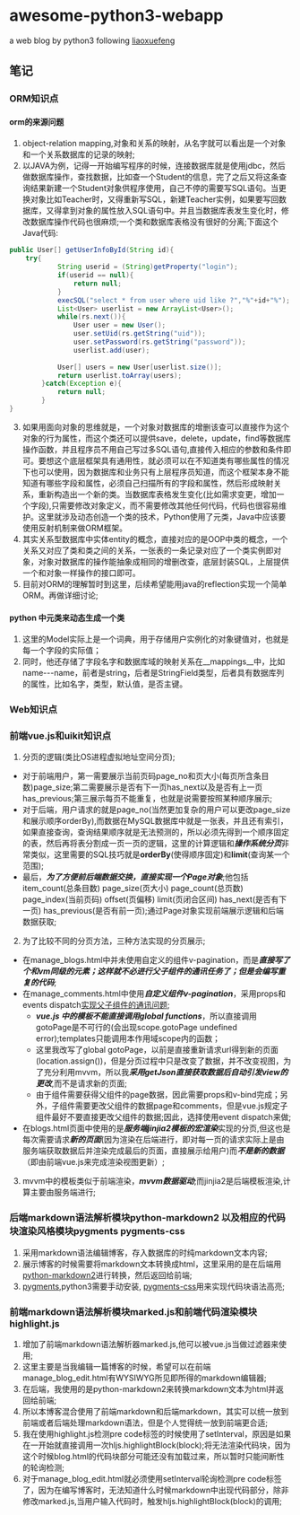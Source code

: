 # awesome-python3-webapp
a web blog by python3 following [liaoxuefeng](http://www.liaoxuefeng.com)

## 笔记

### ORM知识点
#### orm的来源问题
  1. object-relation mapping,对象和关系的映射，从名字就可以看出是一个对象和一个关系数据库的记录的映射;
  2. 以JAVA为例，记得一开始编写程序的时候，连接数据库就是使用jdbc，然后做数据库操作，查找数据，比如查一个Student的信息，完了之后又将这条查询结果新建一个Student对象供程序使用，自己不停的需要写SQL语句。当更换对象比如Teacher时，又得重新写SQL，新建Teacher实例，如果要写回数据库，又得拿到对象的属性放入SQL语句中。并且当数据库表发生变化时，修改数据库操作代码也很麻烦;一个类和数据库表格没有很好的分离;下面这个Java代码:
```java
public User[] getUserInfoById(String id){
	try{
			String userid = (String)getProperty("login");
			if(userid == null){
				return null;
			}
			execSQL("select * from user where uid like ?","%"+id+"%");
			List<User> userlist = new ArrayList<User>();
			while(rs.next()){
				User user = new User();
				user.setUid(rs.getString("uid"));
				user.setPassword(rs.getString("password"));
				userlist.add(user);
																																		}
			User[] users = new User[userlist.size()];
			return userlist.toArray(users);
		}catch(Exception e){
			return null;
		}
}
```

  3. 如果用面向对象的思维就是，一个对象对数据库的增删该查可以直接作为这个对象的行为属性，而这个类还可以提供save，delete，update，find等数据库操作函数，并且程序员不用自己写过多SQL语句,直接传入相应的参数和条件即可。要想这个底层框架具有通用性，就必须可以在不知道类有哪些属性的情况下也可以使用，因为数据库和业务只有上层程序员知道，而这个框架本身不能知道有哪些字段和属性，必须自己扫描所有的字段和属性，然后形成映射关系，重新构造出一个新的类。当数据库表格发生变化(比如需求变更，增加一个字段),只需要修改对象定义，而不需要修改其他任何代码，代码也很容易维护。这里就涉及动态创造一个类的技术，Python使用了元类，Java中应该要使用反射机制来做ORM框架。
  4. 其实关系型数据库中实体entity的概念，直接对应的是OOP中类的概念，一个关系又对应了类和类之间的关系，一张表的一条记录对应了一个类实例即对象，对象对数据库的操作能抽象成相同的增删改查，底层封装SQL，上层提供一个和对象一样操作的接口即可。
  5. 目前对ORM的理解暂时到这里，后续希望能用java的reflection实现一个简单ORM。再做详细讨论;
#### python 中元类来动态生成一个类
  1. 这里的Model实际上是一个词典，用于存储用户实例化的对象键值对，也就是每一个字段的实际值；
  2. 同时，他还存储了字段名字和数据库域的映射关系在\_\_mappings\_\_中，比如name---name，前者是string，后者是StringField类型，后者具有数据库列的属性，比如名字，类型，默认值，是否主键。

### Web知识点

### 前端vue.js和uikit知识点
  1. 分页的逻辑(类比OS进程虚拟地址空间分页);
   - 对于前端用户，第一需要展示当前页码page\_no和页大小(每页所含条目数)page\_size;第二需要展示是否有下一页has\_next以及是否有上一页has\_previous;第三展示每页不能重复，也就是说需要按照某种顺序展示;
   - 对于后端，用户请求的就是page\_no(当然更加复杂的用户可以更改page\_size和展示顺序orderBy),而数据在MySQL数据库中就是一张表，并且还有索引，如果直接查询，查询结果顺序就是无法预测的，所以必须先得到一个顺序固定的表，然后再将表分割成一页一页的逻辑，这里的计算逻辑和***操作系统分页***非常类似，这里需要的SQL技巧就是**orderBy**(使得顺序固定)和**limit**(查询某一个范围);
   - 最后，***为了方便前后端数据交换，直接实现一个Page对象***;他包括item\_count(总条目数) page\_size(页大小) page\_count(总页数) page\_index(当前页码) offset(页偏移) limit(页闭合区间) has\_next(是否有下一页) has\_previous(是否有前一页);通过Page对象实现前端展示逻辑和后端数据获取;

  2. 为了比较不同的分页方法，三种方法实现的分页展示;
   - 在manage\_blogs.html中并未使用自定义的组件v-pagination，而是***直接写了个和vm同级的元素；这样就不必进行父子组件的通讯任务了；但是会编写重复的代码***;
   - 在manage\_comments.html中使用***自定义组件v-pagination***，采用props和events dispatch[实现父子组件的通讯问题](http://vuejs.org/guide/components.html#Custom_Events);
     - ***vue.js 中的模板不能直接调用global functions***，所以直接调用gotoPage是不可行的(会出现scope.gotoPage undefined error);templates只能调用本作用域scope内的函数；
	 - 这里我改写了global gotoPage，以前是直接重新请求url得到新的页面(location.assign())，但是分页过程中只是改变了数据，并不改变视图，为了充分利用mvvm，所以我***采用getJson直接获取数据后自动引发view的更改***,而不是请求新的页面;
	 - 由于组件需要获得父组件的page数据，因此需要props和v-bind完成；另外，子组件需要更改父组件的数据page和comments，但是vue.js规定子组件最好不要直接更改父组件的数据;因此，选择使用event dispatch来做;
   - 在blogs.html页面中使用的是***服务端jinjia2模板的宏渲染***实现的分页,但这也是每次需要请求***新的页面***(因为渲染在后端进行，即对每一页的请求实际上是由服务端获取数据后并渲染完成最后的页面，直接展示给用户)而***不是新的数据***（即由前端vue.js来完成渲染视图更新）;

  3. mvvm中的模板类似于前端渲染，***mvvm数据驱动***;而jinjia2是后端模板渲染,计算主要由服务端进行;

### 后端markdown语法解析模块python-markdown2 以及相应的代码块渲染风格模块pygments pygments-css
  1. 采用markdown语法编辑博客，存入数据库的时纯markdown文本内容;
  2. 展示博客的时候需要将markdown文本转换成html，这里采用的是在后端用[python-markdown2](https://github.com/trentm/python-markdown2)进行转换，然后返回给前端;
  3. [pygments](http://pygments.org/),python3需要手动安装, [pygments-css](https://github.com/richleland/pygments-css)用来实现代码块语法高亮;

### 前端markdown语法解析模块marked.js和前端代码渲染模块highlight.js
  1. 增加了前端markdown语法解析器marked.js,他可以被vue.js当做过滤器来使用;
  2. 这里主要是当我编辑一篇博客的时候，希望可以在前端manage\_blog\_edit.html有WYSIWYG所见即所得的markdown编辑器;
  3. 在后端，我使用的是python-markdown2来转换markdown文本为html并返回给前端;
  4. 所以本博客混合使用了前端markdown和后端markdown，其实可以统一放到前端或者后端处理markdown语法，但是个人觉得统一放到前端更合适;
  5. 我在使用highlight.js检测pre code标签的时候使用了setInterval，原因是如果在一开始就直接调用一次hljs.highlightBlock(block);将无法渲染代码块，因为这个时候blog.html的代码块部分可能还没有加载过来，所以暂时只能间断性的轮询检测;
  6. 对于manage\_blog\_edit.html就必须使用setInterval轮询检测pre code标签了，因为在编写博客时，无法知道什么时候markdown中出现代码部分，除非修改marked.js,当用户输入代码时，触发hljs.highlightBlock(block)的调用;
